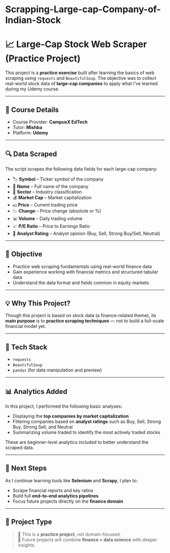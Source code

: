 # Scrapping-Large-cap-Company-of-Indian-Stock

# 📈 Large-Cap Stock Web Scraper (Practice Project)

This project is a **practice exercise** built after learning the basics of web scraping using `requests` and `BeautifulSoup`. The objective was to collect real-world stock data of **large-cap companies** to apply what I’ve learned during my Udemy course.

---

## 🏫 Course Details

- Course Provider: **CampusX EdTech**  
- Tutor: **Mishba**  
- Platform: **Udemy**  

---

## 🔍 Data Scraped

The script scrapes the following data fields for each large-cap company:

- 🏷️ **Symbol** – Ticker symbol of the company  
- 🧾 **Name** – Full name of the company  
- 🏢 **Sector** – Industry classification  
- 💰 **Market Cap** – Market capitalization  
- 💵 **Price** – Current trading price  
- 📉 **Change** – Price change (absolute or %)  
- 📊 **Volume** – Daily trading volume  
- 📈 **P/E Ratio** – Price to Earnings Ratio  
- 🧠 **Analyst Rating** – Analyst opinion (Buy, Sell, Strong Buy/Sell, Neutral)

---

## 🎯 Objective

- Practice web scraping fundamentals using real-world finance data  
- Gain experience working with financial metrics and structured tabular data  
- Understand the data format and fields common in equity markets

---

## 💡 Why This Project?

Though this project is based on stock data (a finance-related theme), its **main purpose** is to **practice scraping techniques** — not to build a full-scale financial model yet.

---

## 📌 Tech Stack

- `requests`  
- `BeautifulSoup`  
- `pandas` (for data manipulation and preview)

---

## 📊 Analytics Added

In this project, I performed the following basic analyses:

- Displaying the **top companies by market capitalization**  
- Filtering companies based on **analyst ratings** such as Buy, Sell, Strong Buy, Strong Sell, and Neutral 
- Summarizing volume traded to identify the most actively traded stocks  

These are beginner-level analytics included to better understand the scraped data.

---

## 🚀 Next Steps

As I continue learning tools like **Selenium** and **Scrapy**, I plan to:

- Scrape financial reports and key ratios  
- Build full **end-to-end analytics pipelines**  
- Focus future projects directly on the **finance domain**

---

## 📂 Project Type

> 🧪 This is a **practice project**, not domain-focused.  
> 🎯 Future projects will combine **finance + data science** with deeper insights.
